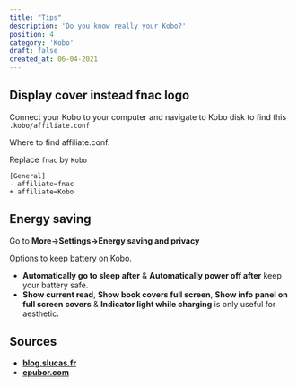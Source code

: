 ```yaml
---
title: "Tips"
description: 'Do you know really your Kobo?'
position: 4
category: 'Kobo'
draft: false
created_at: 06-04-2021
---
```


## Display cover instead fnac logo

Connect your Kobo to your computer and navigate to Kobo disk to find this `.kobo/affiliate.conf`

<md-img src="affiliate">
    Where to find affiliate.conf.
</md-img>

Replace `fnac` by `Kobo`

```diff[.kobo/affiliate.conf]
[General]
- affiliate=fnac
+ affiliate=Kobo
```

## Energy saving

Go to **More->Settings->Energy saving and privacy**

<md-img src="energy-saving-and-privacy">
    Options to keep battery on Kobo.
</md-img>

- **Automatically go to sleep after** & **Automatically power off after** keep your battery safe.
- **Show current read**, **Show book covers full screen**, **Show info panel on full screen covers** & **Indicator light while charging** is only useful for aesthetic.

## Sources

- [**blog.slucas.fr**](https://blog.slucas.fr/blog/kobo-ereader-touch-5)
- [**epubor.com**](https://www.epubor.com/kobo-tips-and-tricks-you-must-know.html)
